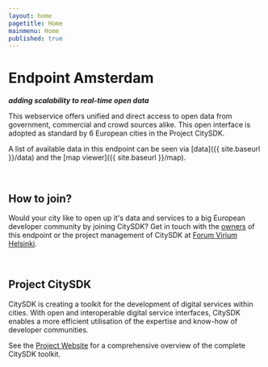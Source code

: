 ```yaml
---
layout: home
pagetitle: Home
mainmenu: Home
published: true
---
```


# Endpoint Amsterdam
**_adding scalability to real-time open data_**

This webservice offers unified and direct access to open data from government, commercial and crowd sources alike. This open interface is adopted as standard by 6 European cities in the Project CitySDK.

A list of available data in this endpoint can be seen via [data]({{ site.baseurl }}/data) and the [map viewer]({{ site.baseurl }}/map).

<br/>

## How to join?

Would your city like to open up it's data and services to a big European developer community by joining CitySDK? Get in touch with the [owners](mailto:citysdk@waag.org) of this endpoint or the project management of CitySDK at [Forum Virium Helsinki](http://www.citysdk.eu/partners/forum-virium/).

<br/>

## Project CitySDK

CitySDK is creating a toolkit for the development of digital services within cities. With open and interoperable digital service interfaces, CitySDK enables a more efficient utilisation of the expertise and know-how of developer communities. 

See the [Project Website](http://www.citysdk.eu/) for a comprehensive overview of the complete CitySDK toolkit.